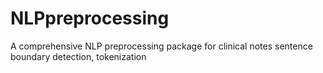 # NLPpreprocessing
A comprehensive NLP preprocessing package for clinical notes sentence boundary detection, tokenization
